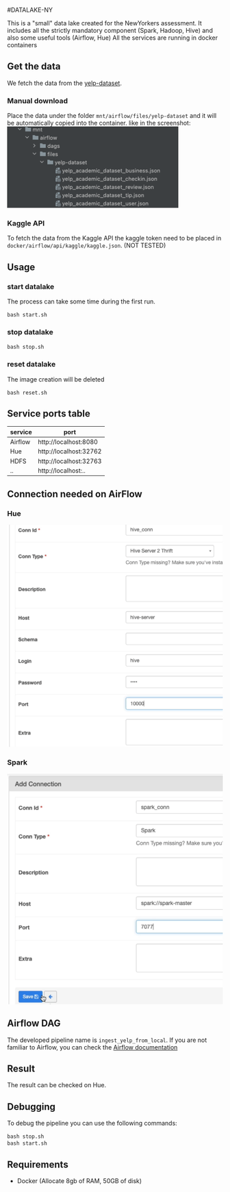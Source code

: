 #DATALAKE-NY

This is a "small" data lake created for the NewYorkers assessment.
It includes all the strictly mandatory component (Spark, Hadoop, Hive) and also some useful tools (Airflow, Hue)
All the services are running in docker containers

## Get the data
We fetch the data from the [yelp-dataset](https://www.kaggle.com/yelp-dataset/yelp-dataset).

### Manual download
Place the data under the folder `mnt/airflow/files/yelp-dataset` and it will be automatically copied into the container.
like in the screenshot:
<img src="doc/data_folder.png" width="400"/>

### Kaggle API
To fetch the data from the Kaggle API the kaggle token need to be placed in `docker/airflow/api/kaggle/kaggle.json`. (NOT TESTED)

## Usage
### start datalake
The process can take some time during the first run.
```
bash start.sh
```
### stop datalake
```
bash stop.sh
```
### reset datalake
The image creation will be deleted
```
bash reset.sh
```


## Service ports table

| service | port                   |
|---------|------------------------|
| Airflow | http://localhost:8080  |
| Hue     | http://localhost:32762 |
| HDFS    | http://localhost:32763 |
| ..      | http://localhost:..    |



## Connection needed on AirFlow
### Hue

<img src="doc/hive_conn.png" width="600"/>

### Spark

<img src="doc/spark_conn.png" width="600"/>

## Airflow DAG
The developed pipeline name is `ingest_yelp_from_local`.
If you are not familiar to Airflow, you can check the [Airflow documentation](https://airflow.apache.org/docs/stable/user-guide.html)

## Result
The result can be checked on Hue.

## Debugging
To debug the pipeline you can use the following commands:
```
bash stop.sh
bash start.sh
```

## Requirements
- Docker (Allocate 8gb of RAM, 50GB of disk)
